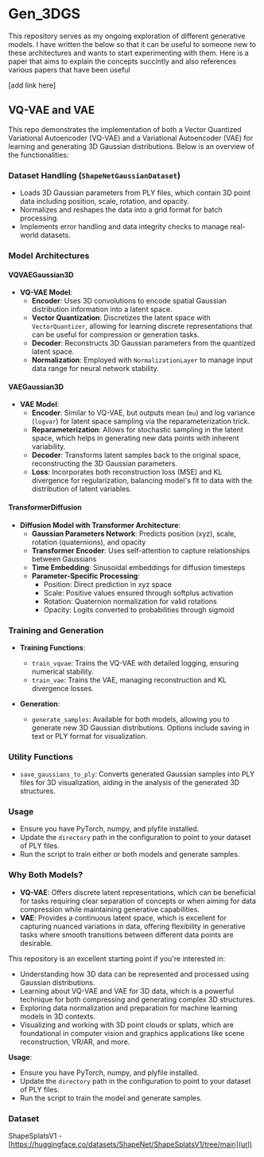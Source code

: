 
# Gen_3DGS
This repository serves as my ongoing exploration of different generative models. 
I have written the below so that it can be useful to someone new to these architectures and wants to start experimenting with them. 
Here is a paper that aims to explain the concepts succintly and also references various papers that have been useful 

[add link here]


## VQ-VAE and VAE


This repo demonstrates the implementation of both a Vector Quantized Variational Autoencoder (VQ-VAE) and a Variational Autoencoder (VAE) for learning and generating 3D Gaussian distributions. Below is an overview of the functionalities:

### Dataset Handling (`ShapeNetGaussianDataset`)
- Loads 3D Gaussian parameters from PLY files, which contain 3D point data including position, scale, rotation, and opacity.
- Normalizes and reshapes the data into a grid format for batch processing.
- Implements error handling and data integrity checks to manage real-world datasets.

### Model Architectures

#### **VQVAEGaussian3D**
- **VQ-VAE Model**:
  - **Encoder**: Uses 3D convolutions to encode spatial Gaussian distribution information into a latent space.
  - **Vector Quantization**: Discretizes the latent space with `VectorQuantizer`, allowing for learning discrete representations that can be useful for compression or generation tasks.
  - **Decoder**: Reconstructs 3D Gaussian parameters from the quantized latent space.
  - **Normalization**: Employed with `NormalizationLayer` to manage input data range for neural network stability.

#### **VAEGaussian3D**
- **VAE Model**:
  - **Encoder**: Similar to VQ-VAE, but outputs mean (`mu`) and log variance (`logvar`) for latent space sampling via the reparameterization trick.
  - **Reparameterization**: Allows for stochastic sampling in the latent space, which helps in generating new data points with inherent variability.
  - **Decoder**: Transforms latent samples back to the original space, reconstructing the 3D Gaussian parameters.
  - **Loss**: Incorporates both reconstruction loss (MSE) and KL divergence for regularization, balancing model's fit to data with the distribution of latent variables.
 
#### **TransformerDiffusion**
- **Diffusion Model with Transformer Architecture**:
  - **Gaussian Parameters Network**: Predicts position (xyz), scale, rotation (quaternions), and opacity
  - **Transformer Encoder**: Uses self-attention to capture relationships between Gaussians
  - **Time Embedding**: Sinusoidal embeddings for diffusion timesteps
  - **Parameter-Specific Processing**: 
    - Position: Direct prediction in xyz space
    - Scale: Positive values ensured through softplus activation
    - Rotation: Quaternion normalization for valid rotations
    - Opacity: Logits converted to probabilities through sigmoid

### Training and Generation

- **Training Functions**:
  - `train_vqvae`: Trains the VQ-VAE with detailed logging, ensuring numerical stability.
  - `train_vae`: Trains the VAE, managing reconstruction and KL divergence losses.

- **Generation**:
  - `generate_samples`: Available for both models, allowing you to generate new 3D Gaussian distributions. Options include saving in text or PLY format for visualization.

### Utility Functions

- `save_gaussians_to_ply`: Converts generated Gaussian samples into PLY files for 3D visualization, aiding in the analysis of the generated 3D structures.

### Usage
- Ensure you have PyTorch, numpy, and plyfile installed.
- Update the `directory` path in the configuration to point to your dataset of PLY files.
- Run the script to train either or both models and generate samples.

### Why Both Models?
- **VQ-VAE**: Offers discrete latent representations, which can be beneficial for tasks requiring clear separation of concepts or when aiming for data compression while maintaining generative capabilities.
- **VAE**: Provides a continuous latent space, which is excellent for capturing nuanced variations in data, offering flexibility in generative tasks where smooth transitions between different data points are desirable.

This repository is an excellent starting point if you're interested in:

- Understanding how 3D data can be represented and processed using Gaussian distributions.
- Learning about VQ-VAE and VAE for 3D data, which is a powerful technique for both compressing and generating complex 3D structures.
- Exploring data normalization and preparation for machine learning models in 3D contexts.
- Visualizing and working with 3D point clouds or splats, which are foundational in computer vision and graphics applications like scene reconstruction, VR/AR, and more.

**Usage**: 
- Ensure you have PyTorch, numpy, and plyfile installed. 
- Update the `directory` path in the configuration to point to your dataset of PLY files.
- Run the script to train the model and generate samples.

### Dataset
ShapeSplatsV1 - [https://huggingface.co/datasets/ShapeNet/ShapeSplatsV1/tree/main](url)
